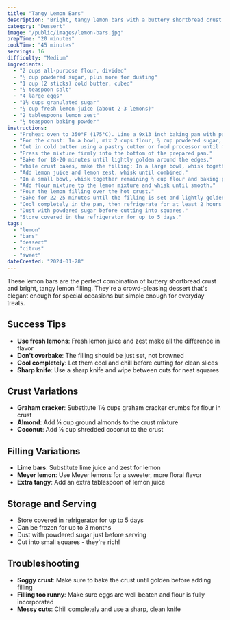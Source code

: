 ```yaml
---
title: "Tangy Lemon Bars"
description: "Bright, tangy lemon bars with a buttery shortbread crust and smooth lemon curd filling. The perfect balance of sweet and tart."
category: "Dessert"
image: "/public/images/lemon-bars.jpg"
prepTime: "20 minutes"
cookTime: "45 minutes"
servings: 16
difficulty: "Medium"
ingredients:
  - "2 cups all-purpose flour, divided"
  - "½ cup powdered sugar, plus more for dusting"
  - "1 cup (2 sticks) cold butter, cubed"
  - "¼ teaspoon salt"
  - "4 large eggs"
  - "1½ cups granulated sugar"
  - "¼ cup fresh lemon juice (about 2-3 lemons)"
  - "2 tablespoons lemon zest"
  - "½ teaspoon baking powder"
instructions:
  - "Preheat oven to 350°F (175°C). Line a 9x13 inch baking pan with parchment paper."
  - "For the crust: In a bowl, mix 2 cups flour, ½ cup powdered sugar, and salt."
  - "Cut in cold butter using a pastry cutter or food processor until mixture resembles coarse crumbs."
  - "Press the mixture firmly into the bottom of the prepared pan."
  - "Bake for 18-20 minutes until lightly golden around the edges."
  - "While crust bakes, make the filling: In a large bowl, whisk together eggs and granulated sugar."
  - "Add lemon juice and lemon zest, whisk until combined."
  - "In a small bowl, whisk together remaining ¼ cup flour and baking powder."
  - "Add flour mixture to the lemon mixture and whisk until smooth."
  - "Pour the lemon filling over the hot crust."
  - "Bake for 22-25 minutes until the filling is set and lightly golden."
  - "Cool completely in the pan, then refrigerate for at least 2 hours."
  - "Dust with powdered sugar before cutting into squares."
  - "Store covered in the refrigerator for up to 5 days."
tags:
  - "lemon"
  - "bars"
  - "dessert"
  - "citrus"
  - "sweet"
dateCreated: "2024-01-28"
---
```


These lemon bars are the perfect combination of buttery shortbread crust and bright, tangy lemon filling. They're a crowd-pleasing dessert that's elegant enough for special occasions but simple enough for everyday treats.

## Success Tips

- **Use fresh lemons**: Fresh lemon juice and zest make all the difference in flavor
- **Don't overbake**: The filling should be just set, not browned
- **Cool completely**: Let them cool and chill before cutting for clean slices
- **Sharp knife**: Use a sharp knife and wipe between cuts for neat squares

## Crust Variations

- **Graham cracker**: Substitute 1½ cups graham cracker crumbs for flour in crust
- **Almond**: Add ¼ cup ground almonds to the crust mixture
- **Coconut**: Add ¼ cup shredded coconut to the crust

## Filling Variations

- **Lime bars**: Substitute lime juice and zest for lemon
- **Meyer lemon**: Use Meyer lemons for a sweeter, more floral flavor
- **Extra tangy**: Add an extra tablespoon of lemon juice

## Storage and Serving

- Store covered in refrigerator for up to 5 days
- Can be frozen for up to 3 months
- Dust with powdered sugar just before serving
- Cut into small squares - they're rich!

## Troubleshooting

- **Soggy crust**: Make sure to bake the crust until golden before adding filling
- **Filling too runny**: Make sure eggs are well beaten and flour is fully incorporated
- **Messy cuts**: Chill completely and use a sharp, clean knife
